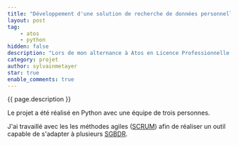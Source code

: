 ```yaml
---
title: "Développement d'une solution de recherche de données personnelles"
layout: post
tag: 
    - atos
    - python
hidden: false
description: "Lors de mon alternance à Atos en Licence Professionnelle DAWIN, j'ai eu l'occasion de développer la première version d'un outil de recherche de données personnelles dans le cadre du [GDPR](https://eugdpr.org/) (General Data Protection Regulation)"
category: projet
author: sylvainmetayer
star: true
enable_comments: true
---
```


{{ page.description }}

Le projet a été réalisé en Python avec une équipe de trois personnes.

J'ai travaillé avec les les méthodes agiles ([SCRUM](https://fr.wikipedia.org/wiki/Scrum_(d%C3%A9veloppement))) afin de réaliser un outil capable de s'adapter à plusieurs [SGBDR](https://fr.wikipedia.org/wiki/Base_de_donn%C3%A9es_relationnelle).
